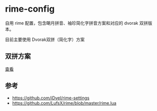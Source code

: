 # rime-config

自用 rime 配置，包含朙月拼音、袖珍简化字拼音方案和对应的 dvorak 双拼版本。

目前主要使用 Dvorak双拼（简化字）方案

## 双拼方案

[查看](https://github.com/iwyvi/awesome-tools#%E8%BE%93%E5%85%A5%E6%96%B9%E5%BC%8F%E4%B8%8E%E8%BE%93%E5%85%A5%E6%B3%95)

## 参考

- https://github.com/iDvel/rime-settings
- https://github.com/LufsX/rime/blob/master/rime.lua
